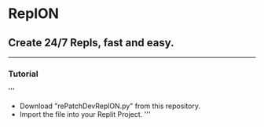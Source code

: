 # ReplON
## Create 24/7 Repls, fast and easy.
-----------------------------------
### Tutorial
'''
- Download "rePatchDevReplON.py" from this repository.
- Import the file into your Replit Project.
'''
